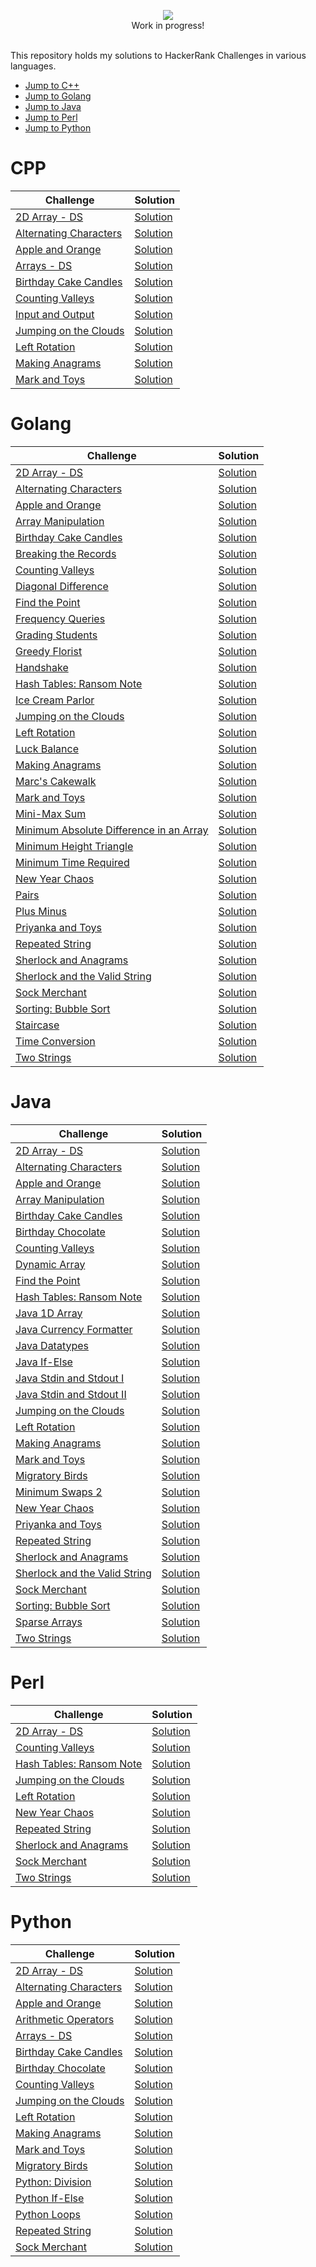 <p align="center">
  <img src="https://i.imgur.com/gNY4w2P.png"><br>
  Work in progress!
  </p>

\
This repository holds my solutions to HackerRank Challenges in various languages.

* [Jump to C++](#cpp)
* [Jump to Golang](#golang)
* [Jump to Java](#java)
* [Jump to Perl](#perl)
* [Jump to Python](#python)

# CPP
| Challenge | Solution |
| --------- | -------- |
| [2D Array - DS](https://www.hackerrank.com/challenges/2d-array) | [Solution](https://github.com/cctay/HackerRank-Solutions/blob/master/C%2B%2B/2D%20Array%20-%20DS.cpp) |
| [Alternating Characters](https://www.hackerrank.com/challenges/alternating-characters) | [Solution](https://github.com/cctay/HackerRank-Solutions/blob/master/C%2B%2B/Alternating%20Characters.cpp) |
| [Apple and Orange](https://www.hackerrank.com/challenges/apple-and-orange) | [Solution](https://github.com/cctay/HackerRank-Solutions/blob/master/C%2B%2B/Apple%20and%20Orange) |
| [Arrays - DS](https://www.hackerrank.com/challenges/arrays-ds) | [Solution](https://github.com/cctay/HackerRank-Solutions/blob/master/C%2B%2B/Arrays%20-%20DS) |
| [Birthday Cake Candles](https://www.hackerrank.com/challenges/birthday-cake-candles) | [Solution](https://github.com/cctay/HackerRank-Solutions/blob/master/C%2B%2B/Birthday%20Cake%20Candles.cpp) |
| [Counting Valleys](https://www.hackerrank.com/challenges/counting-valleys) | [Solution](https://github.com/cctay/HackerRank-Solutions/blob/master/C%2B%2B/Counting%20Valleys.cpp) |
| [Input and Output](https://www.hackerrank.com/challenges/cpp-input-and-output) | [Solution](https://github.com/cctay/HackerRank-Solutions/blob/master/C%2B%2B/Input%20and%20Output.cpp) |
| [Jumping on the Clouds](https://www.hackerrank.com/challenges/jumping-on-the-clouds) | [Solution](https://github.com/cctay/HackerRank-Solutions/blob/master/C%2B%2B/Jumping%20on%20the%20Clouds.cpp) |
| [Left Rotation](https://www.hackerrank.com/challenges/array-left-rotation) | [Solution](https://github.com/cctay/HackerRank-Solutions/blob/master/C%2B%2B/Left%20Rotation.cpp) |
| [Making Anagrams](https://www.hackerrank.com/challenges/making-anagrams) | [Solution](https://github.com/cctay/HackerRank-Solutions/blob/master/C%2B%2B/Making%20Anagrams.cpp) |
| [Mark and Toys](https://www.hackerrank.com/challenges/mark-and-toys) | [Solution](https://github.com/cctay/HackerRank-Solutions/blob/master/C%2B%2B/Mark%20and%20Toys.cpp) |

# Golang
| Challenge | Solution |
| --------- | -------- |
| [2D Array - DS](https://www.hackerrank.com/challenges/2d-array) | [Solution](https://github.com/cctay/HackerRank-Solutions/blob/master/Golang/2D%20Array%20-%20DS.go) |
| [Alternating Characters](https://www.hackerrank.com/challenges/alternating-characters) | [Solution](https://github.com/cctay/HackerRank-Solutions/blob/master/Golang/Alternating%20Characters.go) |
| [Apple and Orange](https://www.hackerrank.com/challenges/apple-and-orange) | [Solution](https://github.com/cctay/HackerRank-Solutions/blob/master/Golang/Apple%20and%20Orange.go) |
| [Array Manipulation](https://www.hackerrank.com/challenges/crush) | [Solution](https://github.com/cctay/HackerRank-Solutions/blob/master/Golang/Array%20Manipulation.go) |
| [Birthday Cake Candles](https://www.hackerrank.com/challenges/birthday-cake-candles) | [Solution](https://github.com/cctay/HackerRank-Solutions/blob/master/Golang/Birthday%20Cake%20Candles.go) |
| [Breaking the Records](https://www.hackerrank.com/challenges/breaking-best-and-worst-records) | [Solution](https://github.com/cctay/HackerRank-Solutions/blob/master/Golang/Breaking%20The%20Records.go) |
| [Counting Valleys](https://www.hackerrank.com/challenges/counting-valleys) | [Solution](https://github.com/cctay/HackerRank-Solutions/blob/master/Golang/Counting%20Valleys.go) |
| [Diagonal Difference](https://www.hackerrank.com/challenges/diagonal-difference) | [Solution](https://github.com/cctay/HackerRank-Solutions/blob/master/Golang/Diagonal%20Difference.go) |
| [Find the Point](https://www.hackerrank.com/challenges/find-point) | [Solution](https://github.com/cctay/HackerRank-Solutions/blob/master/Golang/Find%20The%20Point.go) |
| [Frequency Queries](https://www.hackerrank.com/challenges/frequency-queries) | [Solution](https://github.com/cctay/HackerRank-Solutions/blob/master/Golang/Frequency%20Queries.go) |
| [Grading Students](https://www.hackerrank.com/challenges/grading) | [Solution](https://github.com/cctay/HackerRank-Solutions/blob/master/Golang/Grading%20Students.go) |
| [Greedy Florist](https://www.hackerrank.com/challenges/greedy-florist) | [Solution](https://github.com/cctay/HackerRank-Solutions/blob/master/Golang/Greedy%20Florist.go) |
| [Handshake](https://www.hackerrank.com/challenges/handshake) | [Solution](https://github.com/cctay/HackerRank-Solutions/blob/master/Golang/Handshake.go) |
| [Hash Tables: Ransom Note](https://www.hackerrank.com/challenges/ctci-ransom-note) | [Solution](https://github.com/cctay/HackerRank-Solutions/blob/master/Golang/Ransom%20Note.go) |
| [Ice Cream Parlor](https://www.hackerrank.com/challenges/icecream-parlor) | [Solution](https://github.com/cctay/HackerRank-Solutions/blob/master/Golang/Ice%20Cream%20Parlor.go) |
| [Jumping on the Clouds](https://www.hackerrank.com/challenges/jumping-on-the-clouds) | [Solution](https://github.com/cctay/HackerRank-Solutions/blob/master/Golang/Jumping%20on%20the%20Clouds.go) |
| [Left Rotation](https://www.hackerrank.com/challenges/array-left-rotation) | [Solution](https://github.com/cctay/HackerRank-Solutions/blob/master/Golang/Left%20Rotation.go) |
| [Luck Balance](https://www.hackerrank.com/challenges/luck-balance) | [Solution](https://github.com/cctay/HackerRank-Solutions/blob/master/Golang/Luck%20Balance.go) |
| [Making Anagrams](https://www.hackerrank.com/challenges/making-anagrams) | [Solution](https://github.com/cctay/HackerRank-Solutions/blob/master/Golang/Making%20Anagrams.go) |
| [Marc's Cakewalk](https://www.hackerrank.com/challenges/marcs-cakewalk) | [Solution](https://github.com/cctay/HackerRank-Solutions/blob/master/Golang/Marc's%20Cakewalk.go) |
| [Mark and Toys](https://www.hackerrank.com/challenges/mark-and-toys) | [Solution](https://github.com/cctay/HackerRank-Solutions/blob/master/Golang/Mark%20and%20Toys.go) |
| [Mini-Max Sum](https://www.hackerrank.com/challenges/mini-max-sum) | [Solution](https://github.com/cctay/HackerRank-Solutions/blob/master/Golang/Min%20Max%20Sum.go) |
| [Minimum Absolute Difference in an Array](https://www.hackerrank.com/challenges/minimum-absolute-difference-in-an-array) | [Solution](https://github.com/cctay/HackerRank-Solutions/blob/master/Golang/Minimum%20Absolute%20Difference%20in%20Array.go) |
| [Minimum Height Triangle](https://www.hackerrank.com/challenges/lowest-triangle) | [Solution](https://github.com/cctay/HackerRank-Solutions/blob/master/Golang/Minimum%20Height%20Triangle.go) |
| [Minimum Time Required](https://www.hackerrank.com/challenges/minimum-time-required) | [Solution](https://github.com/cctay/HackerRank-Solutions/blob/master/Golang/Minimum%20Time%20Required.go) |
| [New Year Chaos](https://www.hackerrank.com/challenges/new-year-chaos) | [Solution](https://github.com/cctay/HackerRank-Solutions/blob/master/Golang/New%20Year%20Chaos.go) |
| [Pairs](https://www.hackerrank.com/challenges/pairs) | [Solution](https://github.com/cctay/HackerRank-Solutions/blob/master/Golang/Pairs.go) |
| [Plus Minus](https://www.hackerrank.com/challenges/plus-minus) | [Solution](https://github.com/cctay/HackerRank-Solutions/blob/master/Golang/Plus%20Minus.go) |
| [Priyanka and Toys](https://www.hackerrank.com/challenges/priyanka-and-toys) | [Solution](https://github.com/cctay/HackerRank-Solutions/blob/master/Golang/Priyanka%20and%20Toys.go) |
| [Repeated String](https://www.hackerrank.com/challenges/repeated-string) | [Solution](https://github.com/cctay/HackerRank-Solutions/blob/master/Golang/Repeated%20String.go) |
| [Sherlock and Anagrams](https://www.hackerrank.com/challenges/sherlock-and-anagrams) | [Solution](https://github.com/cctay/HackerRank-Solutions/blob/master/Golang/Sherlock%20and%20Anagrams.go) |
| [Sherlock and the Valid String](https://www.hackerrank.com/challenges/sherlock-and-valid-string) | [Solution](https://github.com/cctay/HackerRank-Solutions/blob/master/Golang/Sherlock%20and%20the%20Valid%20String.go) |
| [Sock Merchant](https://www.hackerrank.com/challenges/sock-merchant) | [Solution](https://github.com/cctay/HackerRank-Solutions/blob/master/Golang/Sock%20Merchant.go) |
| [Sorting: Bubble Sort](https://www.hackerrank.com/challenges/ctci-bubble-sort) | [Solution](https://github.com/cctay/HackerRank-Solutions/blob/master/Golang/Sorting:%20Bubble%20Sort.go) |
| [Staircase](https://www.hackerrank.com/challenges/staircase) | [Solution](https://github.com/cctay/HackerRank-Solutions/blob/master/Golang/Staircase.go) |
| [Time Conversion](https://www.hackerrank.com/challenges/time-conversion) | [Solution](https://github.com/cctay/HackerRank-Solutions/blob/master/Golang/Time%20Conversion.go) |
| [Two Strings](https://www.hackerrank.com/challenges/two-strings) | [Solution](https://github.com/cctay/HackerRank-Solutions/blob/master/Golang/Two%20Strings.go) |

# Java
| Challenge | Solution |
| --------- | -------- |
| [2D Array - DS](https://www.hackerrank.com/challenges/2d-array) | [Solution](https://github.com/cctay/HackerRank-Solutions/blob/master/Java/2D%20Array%20-%20DS.java) |
| [Alternating Characters](https://www.hackerrank.com/challenges/alternating-characters) | [Solution](https://github.com/cctay/HackerRank-Solutions/blob/master/Java/Alternating%20Characters.java) |
| [Apple and Orange](https://www.hackerrank.com/challenges/apple-and-orange) | [Solution](https://github.com/cctay/HackerRank-Solutions/blob/master/Java/Apple%20and%20Orange.java) |
| [Array Manipulation](https://www.hackerrank.com/challenges/crush) | [Solution](https://github.com/cctay/HackerRank-Solutions/blob/master/Java/Array%20Manipulation.java) |
| [Birthday Cake Candles](https://www.hackerrank.com/challenges/birthday-cake-candles) | [Solution](https://github.com/cctay/HackerRank-Solutions/blob/master/Java/Birthday%20Cake%20Candles.java) |
| [Birthday Chocolate](https://www.hackerrank.com/challenges/the-birthday-bar) | [Solution](https://github.com/cctay/HackerRank-Solutions/blob/master/Java/Birthday%20Chocolate.java) |
| [Counting Valleys](https://www.hackerrank.com/challenges/counting-valleys) | [Solution](https://github.com/cctay/HackerRank-Solutions/blob/master/Java/Counting%20Valleys.java) |
| [Dynamic Array](https://www.hackerrank.com/challenges/dynamic-array) | [Solution](https://github.com/cctay/HackerRank-Solutions/blob/master/Java/Dynamic%20Array.java) |
| [Find the Point](https://www.hackerrank.com/challenges/find-point) | [Solution](https://github.com/cctay/HackerRank-Solutions/blob/master/Java/Find%20The%20Point.java) |
| [Hash Tables: Ransom Note](https://www.hackerrank.com/challenges/ctci-ransom-note) | [Solution](https://github.com/cctay/HackerRank-Solutions/blob/master/Java/Ransom%20Note.java) |
| [Java 1D Array](https://www.hackerrank.com/challenges/java-1d-array-introduction) | [Solution](https://github.com/cctay/HackerRank-Solutions/blob/master/Java/Java%201D%20Array.java) |
| [Java Currency Formatter](https://www.hackerrank.com/challenges/java-currency-formatter) | [Solution](https://github.com/cctay/HackerRank-Solutions/blob/master/Java/Java%20Currency%20Formatter.java) |
| [Java Datatypes](https://www.hackerrank.com/challenges/java-datatypes) | [Solution](https://github.com/cctay/HackerRank-Solutions/blob/master/Java/Java%20Datatypes.java) |
| [Java If-Else](https://www.hackerrank.com/challenges/java-if-else) | [Solution](https://github.com/cctay/HackerRank-Solutions/blob/master/Java/Java%20If-Else.java) |
| [Java Stdin and Stdout I](https://www.hackerrank.com/challenges/java-stdin-and-stdout-1) | [Solution](https://github.com/cctay/HackerRank-Solutions/blob/master/Java/Java%20Stdin%20and%20Stdout%20I.java) |
| [Java Stdin and Stdout II](https://www.hackerrank.com/challenges/java-stdin-stdout) | [Solution](https://github.com/cctay/HackerRank-Solutions/blob/master/Java/Java%20Stdin%20and%20Stdout%20II.java) |
| [Jumping on the Clouds](https://www.hackerrank.com/challenges/jumping-on-the-clouds) | [Solution](https://github.com/cctay/HackerRank-Solutions/blob/master/Java/Jumping%20on%20the%20Clouds.java) |
| [Left Rotation](https://www.hackerrank.com/challenges/array-left-rotation) | [Solution](https://github.com/cctay/HackerRank-Solutions/blob/master/Java/Left%20Rotation.java) |
| [Making Anagrams](https://www.hackerrank.com/challenges/making-anagrams) | [Solution](https://github.com/cctay/HackerRank-Solutions/blob/master/Java/Making%20Anagrams.java) |
| [Mark and Toys](https://www.hackerrank.com/challenges/mark-and-toys) | [Solution](https://github.com/cctay/HackerRank-Solutions/blob/master/Java/Mark%20and%20Toys.java) |
| [Migratory Birds](https://www.hackerrank.com/challenges/migratory-birds) | [Solution](https://github.com/cctay/HackerRank-Solutions/blob/master/Java/Migratory%20Birds.java) |
| [Minimum Swaps 2](https://www.hackerrank.com/challenges/minimum-swaps-2) | [Solution](https://github.com/cctay/HackerRank-Solutions/blob/master/Java/Minimum%20Swaps%202.java) |
| [New Year Chaos](https://www.hackerrank.com/challenges/new-year-chaos) | [Solution](https://github.com/cctay/HackerRank-Solutions/blob/master/Java/New%20Year%20Chaos.java) |
| [Priyanka and Toys](https://www.hackerrank.com/challenges/priyanka-and-toys) | [Solution](https://github.com/cctay/HackerRank-Solutions/blob/master/Java/Priyanka%20and%20Toys.java) |
| [Repeated String](https://www.hackerrank.com/challenges/repeated-string) | [Solution](https://github.com/cctay/HackerRank-Solutions/blob/master/Java/Repeated%20String.java) |
| [Sherlock and Anagrams](https://www.hackerrank.com/challenges/sherlock-and-anagrams) | [Solution](https://github.com/cctay/HackerRank-Solutions/blob/master/Java/Sherlock%20and%20Anagrams.java) |
| [Sherlock and the Valid String](https://www.hackerrank.com/challenges/sherlock-and-valid-string) | [Solution](https://github.com/cctay/HackerRank-Solutions/blob/master/Java/Sherlock%20and%20the%20Valid%20String.java) |
| [Sock Merchant](https://www.hackerrank.com/challenges/sock-merchant) | [Solution](https://github.com/cctay/HackerRank-Solutions/blob/master/Java/Sock%20Merchant.java) |
| [Sorting: Bubble Sort](https://www.hackerrank.com/challenges/ctci-bubble-sort) | [Solution](https://github.com/cctay/HackerRank-Solutions/blob/master/Java/Bubble%20Sort.java) |
| [Sparse Arrays](https://www.hackerrank.com/challenges/sparse-arrays) | [Solution](https://github.com/cctay/HackerRank-Solutions/blob/master/Java/Sparse%20Arrays.java) |
| [Two Strings](https://www.hackerrank.com/challenges/two-strings) | [Solution](https://github.com/cctay/HackerRank-Solutions/blob/master/Java/Two%20Strings.java) |

# Perl
| Challenge | Solution |
| --------- | -------- |
| [2D Array - DS](https://www.hackerrank.com/challenges/2d-array) | [Solution](https://github.com/cctay/HackerRank-Solutions/blob/master/Perl/2D%20Array%20-%20DS.pl) |
| [Counting Valleys](https://www.hackerrank.com/challenges/counting-valleys) | [Solution](https://github.com/cctay/HackerRank-Solutions/blob/master/Perl/Counting%20Valleys.pl) |
| [Hash Tables: Ransom Note](https://www.hackerrank.com/challenges/ctci-ransom-note) | [Solution](https://github.com/cctay/HackerRank-Solutions/blob/master/Perl/Ransom%20Note.pl) |
| [Jumping on the Clouds](https://www.hackerrank.com/challenges/jumping-on-the-clouds) | [Solution](https://github.com/cctay/HackerRank-Solutions/blob/master/Perl/Jumping%20on%20the%20Clouds.pl) |
| [Left Rotation](https://www.hackerrank.com/challenges/array-left-rotation) | [Solution](https://github.com/cctay/HackerRank-Solutions/blob/master/Perl/Left%20Rotation.pl) |
| [New Year Chaos](https://www.hackerrank.com/challenges/new-year-chaos) | [Solution](https://github.com/cctay/HackerRank-Solutions/blob/master/Perl/New%20Year%20Chaos.pl) |
| [Repeated String](https://www.hackerrank.com/challenges/repeated-string) | [Solution](https://github.com/cctay/HackerRank-Solutions/blob/master/Perl/Repeated%20String.pl) |
| [Sherlock and Anagrams](https://www.hackerrank.com/challenges/sherlock-and-anagrams) | [Solution](https://github.com/cctay/HackerRank-Solutions/blob/master/Perl/Sherlock%20and%20Anagrams.pl) |
| [Sock Merchant](https://www.hackerrank.com/challenges/sock-merchant) | [Solution](https://github.com/cctay/HackerRank-Solutions/blob/master/Perl/Sock%20Merchant.pl) |
| [Two Strings](https://www.hackerrank.com/challenges/two-strings) | [Solution](https://github.com/cctay/HackerRank-Solutions/blob/master/Perl/Two%20Strings.pl) |

# Python
| Challenge | Solution |
| --------- | -------- |
| [2D Array - DS](https://www.hackerrank.com/challenges/2d-array) | [Solution](https://github.com/cctay/HackerRank-Solutions/blob/master/Python/2D%20Array%20-%20DS.py) |
| [Alternating Characters](https://www.hackerrank.com/challenges/alternating-characters) | [Solution](https://github.com/cctay/HackerRank-Solutions/blob/master/Python/Alternating%20Characters.py) |
| [Apple and Orange](https://www.hackerrank.com/challenges/apple-and-orange) | [Solution](https://github.com/cctay/HackerRank-Solutions/blob/master/Python/Apple%20and%20Orange.py) |
| [Arithmetic Operators](https://www.hackerrank.com/challenges/python-arithmetic-operators) | [Solution](https://github.com/cctay/HackerRank-Solutions/blob/master/Python/Arithmetic%20Operators.py) |
| [Arrays - DS](https://www.hackerrank.com/challenges/arrays-ds) | [Solution](https://github.com/cctay/HackerRank-Solutions/blob/master/Python/Arrays%20-%20DS.py) |
| [Birthday Cake Candles](https://www.hackerrank.com/challenges/birthday-cake-candles) | [Solution](https://github.com/cctay/HackerRank-Solutions/blob/master/Python/Birthday%20Cake%20Candles.py) |
| [Birthday Chocolate](https://www.hackerrank.com/challenges/the-birthday-bar) | [Solution](https://github.com/cctay/HackerRank-Solutions/blob/master/Python/Birthday%20Chocolate.py) |
| [Counting Valleys](https://www.hackerrank.com/challenges/counting-valleys) | [Solution](https://github.com/cctay/HackerRank-Solutions/blob/master/Python/Counting%20Valleys.py) |
| [Jumping on the Clouds](https://www.hackerrank.com/challenges/jumping-on-the-clouds) | [Solution](https://github.com/cctay/HackerRank-Solutions/blob/master/Python/Jumping%20on%20the%20Clouds.py) |
| [Left Rotation](https://www.hackerrank.com/challenges/array-left-rotation) | [Solution](https://github.com/cctay/HackerRank-Solutions/blob/master/Python/Left%20Rotation.py) |
| [Making Anagrams](https://www.hackerrank.com/challenges/making-anagrams) | [Solution](https://github.com/cctay/HackerRank-Solutions/blob/master/Python/Making%20Anagrams.py) |
| [Mark and Toys](https://www.hackerrank.com/challenges/mark-and-toys) | [Solution](https://github.com/cctay/HackerRank-Solutions/blob/master/Python/Mark%20and%20Toys.py) |
| [Migratory Birds](https://www.hackerrank.com/challenges/migratory-birds) | [Solution](https://github.com/cctay/HackerRank-Solutions/blob/master/Python/Migratory%20Birds.py) |
| [Python: Division](https://www.hackerrank.com/challenges/python-division) | [Solution](https://github.com/cctay/HackerRank-Solutions/blob/master/Python/Python%20Division.py) |
| [Python If-Else](https://www.hackerrank.com/challenges/py-if-else) | [Solution](https://github.com/cctay/HackerRank-Solutions/blob/master/Python/Python%20If-Else.py) |
| [Python Loops](https://www.hackerrank.com/challenges/python-loops) | [Solution](https://github.com/cctay/HackerRank-Solutions/blob/master/Python/Loops.py) |
| [Repeated String](https://www.hackerrank.com/challenges/repeated-string) | [Solution](https://github.com/cctay/HackerRank-Solutions/blob/master/Python/Repeated%20String.py) |
| [Sock Merchant](https://www.hackerrank.com/challenges/sock-merchant) | [Solution](https://github.com/cctay/HackerRank-Solutions/blob/master/Python/Sock%20Merchant.py) |
